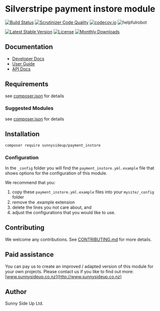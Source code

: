 # Silverstripe payment instore module
[![Build Status](https://travis-ci.org/sunnysideup/silverstripe-payment_instore.svg?branch=master)](https://travis-ci.org/sunnysideup/silverstripe-payment_instore)
[![Scrutinizer Code Quality](https://scrutinizer-ci.com/g/sunnysideup/silverstripe-payment_instore/badges/quality-score.png?b=master)](https://scrutinizer-ci.com/g/sunnysideup/silverstripe-payment_instore/?branch=master)
[![codecov.io](https://codecov.io/github/sunnysideup/silverstripe-payment_instore/coverage.svg?branch=master)](https://codecov.io/github/sunnysideup/silverstripe-payment_instore?branch=master)
![helpfulrobot](https://helpfulrobot.io/sunnysideup/payment_instore/badge)

[![Latest Stable Version](https://poser.pugx.org/sunnysideup/payment_instore/version)](https://packagist.org/packages/sunnysideup/payment_instore)
[![License](https://poser.pugx.org/sunnysideup/payment_instore/license)](https://packagist.org/packages/sunnysideup/payment_instore)
[![Monthly Downloads](https://poser.pugx.org/sunnysideup/payment_instore/d/monthly)](https://packagist.org/packages/sunnysideup/payment_instore)


## Documentation



 * [Developer Docs](docs/en/INDEX.md)
 * [User Guide](docs/en/userguide.md)
 * [API Docs](http://docs.ssmods.com/sunnysideup/payment_instore/classes.xhtml)

## Requirements



see [composer.json](composer.json) for details

### Suggested Modules



see [composer.json](composer.json) for details


## Installation


```
composer require sunnysideup/payment_instore
```

### Configuration



In the `_config` folder you will find the `payment_instore.yml.example`
file that shows options for the configuration of this module.

We recommend that you:

  1. copy these `payment_instore.yml.example` files into your
`mysite/_config` folder
  2. remove the .example extension
  3. delete the lines you not care about, and
  4. adjust the configurations that you would like to use.


## Contributing



We welcome any contributions. See [CONTRIBUTING.md](CONTRIBUTING.md) for more details.

## Paid assistance



You can pay us to create an improved / adapted version of this module for your own projects.  Please contact us if you like to find out more: [www.sunnysideup.co.nz](http://www.sunnysideup.co.nz)

## Author



Sunny Side Up Ltd.
